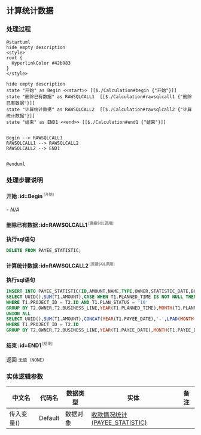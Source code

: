 ## 计算统计数据 <!-- {docsify-ignore-all} -->

   

### 处理过程

```plantuml
@startuml
hide empty description
<style>
root {
  HyperlinkColor #42b983
}
</style>

hide empty description
state "开始" as Begin <<start>> [[$./Calculation#begin {"开始"}]]
state "删除已有数据" as RAWSQLCALL1  [[$./Calculation#rawsqlcall1 {"删除已有数据"}]]
state "计算统计数据" as RAWSQLCALL2  [[$./Calculation#rawsqlcall2 {"计算统计数据"}]]
state "结束" as END1 <<end>> [[$./Calculation#end1 {"结束"}]]


Begin --> RAWSQLCALL1
RAWSQLCALL1 --> RAWSQLCALL2
RAWSQLCALL2 --> END1


@enduml
```


### 处理步骤说明

#### 开始 :id=Begin<sup class="footnote-symbol"> <font color=gray size=1>[开始]</font></sup>



*- N/A*
#### 删除已有数据 :id=RAWSQLCALL1<sup class="footnote-symbol"> <font color=gray size=1>[直接SQL调用]</font></sup>



<p class="panel-title"><b>执行sql语句</b></p>

```sql
DELETE FROM PAYEE_STATISTIC;
```



#### 计算统计数据 :id=RAWSQLCALL2<sup class="footnote-symbol"> <font color=gray size=1>[直接SQL调用]</font></sup>



<p class="panel-title"><b>执行sql语句</b></p>

```sql
INSERT INTO PAYEE_STATISTIC(ID,AMOUNT,NAME,TYPE,OWNER,STATISTIC_DATE,BUSINESS_LINE)
SELECT UUID(),SUM(T1.AMOUNT),CASE WHEN T1.PLANNED_TIME IS NOT NULL THEN CONCAT(YEAR(T1.PLANNED_TIME),'-',LPAD(MONTH(T1.PLANNED_TIME), 2, '0')) ELSE '未明确' END,CASE WHEN T1.PLANNED_TIME IS NULL THEN 0 ELSE 2 END,T2.OWNER,STR_TO_DATE(CONCAT(YEAR(T1.PLANNED_TIME),'-',LPAD(MONTH(T1.PLANNED_TIME), 2, '0'),'-01'), '%Y-%m-%d'),T2.BUSINESS_LINE FROM PAYEE_PLAN T1,PROJECT T2
WHERE T1.PROJECT_ID = T2.ID AND T1.PLAN_STATUS = '10' 
GROUP BY T2.OWNER,T2.BUSINESS_LINE,YEAR(T1.PLANNED_TIME),MONTH(T1.PLANNED_TIME)
UNION ALL
SELECT UUID(),SUM(T1.AMOUNT),CONCAT(YEAR(T1.PAYEE_DATE),'-',LPAD(MONTH(T1.PAYEE_DATE), 2, '0')),'1',T2.OWNER,STR_TO_DATE(CONCAT(YEAR(T1.PAYEE_DATE),'-',LPAD(MONTH(T1.PAYEE_DATE), 2, '0'),'-01'), '%Y-%m-%d'),T2.BUSINESS_LINE FROM PAYEE T1,PROJECT T2
WHERE T1.PROJECT_ID = T2.ID
GROUP BY T2.OWNER,T2.BUSINESS_LINE,YEAR(T1.PAYEE_DATE),MONTH(T1.PAYEE_DATE)
```



#### 结束 :id=END1<sup class="footnote-symbol"> <font color=gray size=1>[结束]</font></sup>



返回 `无值（NONE）`



### 实体逻辑参数

|    中文名   |    代码名    |  数据类型    |  实体   |备注 |
| --------| --------| -------- | -------- | --------   |
|传入变量(<i class="fa fa-check"/></i>)|Default|数据对象|[收款情况统计(PAYEE_STATISTIC)](module/crm/payee_statistic.md)||
